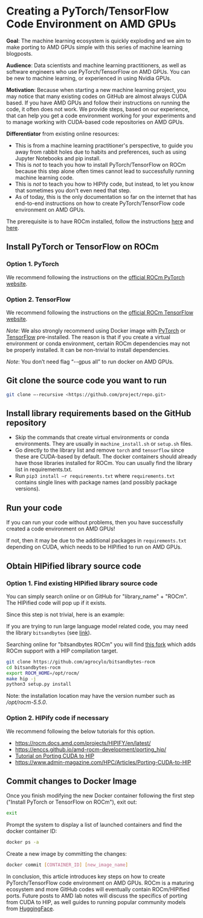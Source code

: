 <!---
Copyright (c) 2023 Advanced Micro Devices, Inc. (AMD)

Permission is hereby granted, free of charge, to any person obtaining a copy
of this software and associated documentation files (the "Software"), to deal
in the Software without restriction, including without limitation the rights
to use, copy, modify, merge, publish, distribute, sublicense, and/or sell
copies of the Software, and to permit persons to whom the Software is
furnished to do so, subject to the following conditions:

The above copyright notice and this permission notice shall be included in all
copies or substantial portions of the Software.

THE SOFTWARE IS PROVIDED "AS IS", WITHOUT WARRANTY OF ANY KIND, EXPRESS OR
IMPLIED, INCLUDING BUT NOT LIMITED TO THE WARRANTIES OF MERCHANTABILITY,
FITNESS FOR A PARTICULAR PURPOSE AND NONINFRINGEMENT. IN NO EVENT SHALL THE
AUTHORS OR COPYRIGHT HOLDERS BE LIABLE FOR ANY CLAIM, DAMAGES OR OTHER
LIABILITY, WHETHER IN AN ACTION OF CONTRACT, TORT OR OTHERWISE, ARISING FROM,
OUT OF OR IN CONNECTION WITH THE SOFTWARE OR THE USE OR OTHER DEALINGS IN THE
SOFTWARE.
--->
# Creating a PyTorch/TensorFlow Code Environment on AMD GPUs

**Goal**: The machine learning ecosystem is quickly exploding and we aim to make porting to AMD GPUs simple with this series of machine learning blogposts.

**Audience**: Data scientists and machine learning practitioners, as well as software engineers who use PyTorch/TensorFlow on AMD GPUs. You can be new to machine learning, or experienced in using Nvidia GPUs. 

**Motivation**: Because when starting a new machine learning project, you may notice that many existing codes on GitHub are almost always CUDA based. If you have AMD GPUs and follow their instructions on running the code, it often does not work. We provide steps, based on our experience, that can help you get a code environment working for your experiments and to manage working with CUDA-based code repositories on AMD GPUs.

**Differentiator** from existing online resources:
- This is from a machine learning practitioner's perspective, to guide you away from rabbit holes due to habits and preferences, such as using Jupyter Notebooks and pip install. 
- This is *not* to teach you how to install PyTorch/TensorFlow on ROCm because this step alone often times cannot lead to successfully running machine learning code.
- This is *not* to teach you how to HIPify code, but instead, to let you know that sometimes you don't even need that step.
- As of today, this is the only documentation so far on the internet that has end-to-end instructions on how to create PyTorch/TensorFlow code environment on AMD GPUs. 

The prerequisite is to have ROCm installed, follow the instructions [here](https://gpuopen.com/learn/amd-lab-notes/amd-lab-notes-rocm-installation-readme/) and [here](https://rocm.docs.amd.com/en/latest/deploy/linux/quick_start.html).

## Install PyTorch or TensorFlow on ROCm

### Option 1. PyTorch 

We recommend following the instructions on the [official ROCm PyTorch website](https://rocm.docs.amd.com/en/latest/how_to/pytorch_install/pytorch_install.html).

### Option 2. TensorFlow 

We recommend following the instructions on the [official ROCm TensorFlow website](https://rocm.docs.amd.com/en/latest/how_to/tensorflow_install/tensorflow_install.html). 

*Note*: We also strongly recommend using Docker image with [PyTorch](https://rocm.docs.amd.com/en/latest/how_to/pytorch_install/pytorch_install.html#option-1-recommended-use-docker-image-with-pytorch-pre-installed) or [TensorFlow](https://rocm.docs.amd.com/en/latest/how_to/tensorflow_install/tensorflow_install.html#option-1-install-tensorflow-using-docker-image) pre-installed. The reason is that if you create a virtual environment or conda environment, certain ROCm dependencies may not be properly installed. It can be non-trivial to install dependencies.  

*Note*: You don’t need flag “--gpus all” to run docker on AMD GPUs.  

## Git clone the source code you want to run

```bash
git clone –-recursive <https://github.com/project/repo.git>
```

## Install library requirements based on the GitHub repository 

- Skip the commands that create virtual environments or conda environments. They are usually in `machine_install.sh` or `setup.sh` files. 
- Go directly to the library list and remove `torch` and `tensorflow` since these are CUDA-based by default. The docker containers should already have those libraries installed for ROCm. You can usually find the library list in requirements.txt.  
- Run `pip3 install –r requirements.txt` where `requirements.txt` contains single lines with package names (and possibly package versions).
  
## Run your code

If you can run your code without problems, then you have successfully created a code environment on AMD GPUs! 

If not, then it may be due to the additional packages in `requirements.txt` depending on CUDA, which needs to be HIPified to run on AMD GPUs.

## Obtain HIPified library source code  

### Option 1. Find existing HIPified library source code

You can simply search online or on GitHub for "library_name" + "ROCm". The HIPified code will pop up if it exists. 

Since this step is not trivial, here is an example:

If you are trying to run large language model related code, you may need the library `bitsandbytes` (see [link](https://github.com/TimDettmers/bitsandbytes)). 

Searching online for "bitsandbytes ROCm" you will find [this fork](https://github.com/agrocylo/bitsandbytes-rocm) which adds ROCm support with a HIP compilation target. 

```bash
git clone https://github.com/agrocylo/bitsandbytes-rocm 
cd bitsandbytes-rocm 
export ROCM_HOME=/opt/rocm/ 
make hip -j 
python3 setup.py install 
```

Note: the installation location may have the version number such as */opt/rocm-5.5.0*.

### Option 2. HIPify code if necessary 

We recommend following the below tutorials for this option.  

- https://rocm.docs.amd.com/projects/HIPIFY/en/latest/
- https://enccs.github.io/amd-rocm-development/porting_hip/
- [Tutorial on Porting CUDA to HIP](https://www.youtube.com/watch?v=57FwfePRd-Y)  
- https://www.admin-magazine.com/HPC/Articles/Porting-CUDA-to-HIP
  
## Commit changes to Docker Image

Once you finish modifying the new Docker container following the first step ("Install PyTorch or TensorFlow on ROCm"), exit out:

```bash
exit
```

Prompt the system to display a list of launched containers and find the docker container ID:

```bash
docker ps -a
```

Create a new image by committing the changes:

```bash
docker commit [CONTAINER_ID] [new_image_name]
```

In conclusion, this article introduces key steps on how to create PyTorch/TensorFlow code environment on AMD GPUs. ROCm is a maturing ecosystem and more GitHub codes will eventually contain ROCm/HIPified ports. Future posts to AMD lab notes will discuss the specifics of porting from CUDA to HIP, as well guides to running popular community models from [HuggingFace](https://huggingface.co/).
